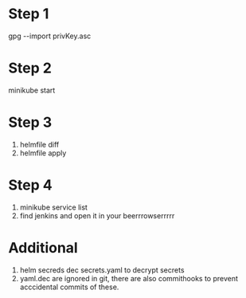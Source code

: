 # Step 1
gpg --import privKey.asc


# Step 2
minikube start

# Step 3
1. helmfile diff
2. helmfile apply

# Step 4 
1. minikube service list
2. find jenkins and open it in your beerrrowserrrrr

# Additional
1. helm secreds dec secrets.yaml to decrypt secrets
2. yaml.dec are ignored in git, there are also commithooks to prevent acccidental commits of these.